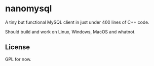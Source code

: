 nanomysql
=========

A tiny but functional MySQL client in just under 400 lines of C++ code.

Should build and work on Linux, Windows, MacOS and whatnot.

License
-------

GPL for now.